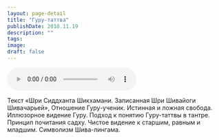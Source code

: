 ```yaml
---
layout: page-detail
title: "Гуру-таттва"
publishDate: 2018.11.19
description: ""
tags:
image:
draft: false
---
```


<audio title="2018.11.19 - Гуру-таттва.mp3" src="https://filer-api.advayta.org/v1.0/public/files/75317" controls=""></audio>

 Текст «Шри Сиддханта Шикхамани. Записанная Шри Шивайоги Шивачарьей», Отношение Гуру-ученик. Истинная и ложная свобода. Иллюзорное видение Гуру. Подход к понятию Гуру-таттвы в тантре. Принцип почитания садху. Чистое видение к старшим, равным и младшим. Символизм Шива-лингама. 

  
